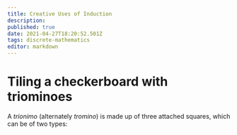 ```yaml
---
title: Creative Uses of Induction
description: 
published: true
date: 2021-04-27T18:20:52.501Z
tags: discrete-mathematics
editor: markdown
---
```


# Tiling a checkerboard with triominoes
A *trionimo* (alternately *tromino*) is made up of three attached squares, which can be of two types: 